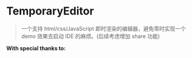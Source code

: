 # TemporaryEditor
> 一个支持 html/css/JavaScript 即时渲染的编辑器，避免零时实现一个 demo 效果去启动 IDE 的麻烦。(后续考虑增加 share 功能)



**With special thanks to:**


